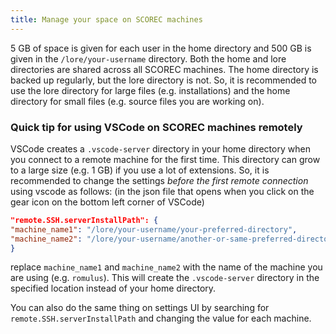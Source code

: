 ```yaml
---
title: Manage your space on SCOREC machines
---
```

5 GB of space is given for each user in the home directory and 500 GB is given in the `/lore/your-username` directory. Both the home and lore directories are shared across all SCOREC machines. The home directory is backed up regularly, but the lore directory is not. So, it is recommended to use the lore directory for large files (e.g. installations) and the home directory for small files (e.g. source files you are working on).

### Quick tip for using VSCode on SCOREC machines remotely
VSCode creates a `.vscode-server` directory in your home directory when you connect to a remote machine for the first time. This directory can grow to a large size (e.g. 1 GB) if you use a lot of extensions. So, it is recommended to change the settings _before the first remote connection_ using vscode as follows: (in the json file that opens when you click on the gear icon on the bottom left corner of VSCode)
    
```json
"remote.SSH.serverInstallPath": {
"machine_name1": "/lore/your-username/your-preferred-directory",
"machine_name2": "/lore/your-username/another-or-same-preferred-directory"
}
```
replace `machine_name1` and `machine_name2` with the name of the machine you are using (e.g. `romulus`). This will create the `.vscode-server` directory in the specified location instead of your home directory.

You can also do the same thing on settings UI by searching for `remote.SSH.serverInstallPath` and changing the value for each machine.
